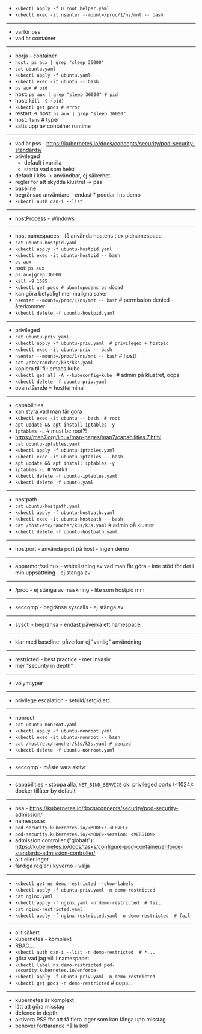 * `kubectl apply -f 0_root_helper.yaml`
* `kubectl exec -it nsenter --mount=/proc/1/ns/mnt -- bash`

---

* varför pss
* vad är container

---

* börja - container
* `host: ps aux | grep "sleep 36000"`
* `cat ubuntu.yaml`
* `kubectl apply -f ubuntu.yaml`
* `kubectl exec -it ubuntu -- bash`
* `ps aux # pid`
* host: `ps aux | grep "sleep 36000" # pid`
* host: `kill -9 (pid)`
* `kubectl get pods # error`
* restart -> host: `ps aux | grep "sleep 36000"`
* host: `lsns` # typer
* sätts upp av container runtime

---

* vad är pss - https://kubernetes.io/docs/concepts/security/pod-security-standards/
* privileged 
  - default i vanilla 
  - starta vad som helst
* default i k8s -> användbar, ej säkerhet
* regler för att skydda klustret -> pss
* baseline
* begränsad användare - endast * poddar i ns demo
* `kubectl auth can-i --list`

---

* hostProcess - Windows

---

* host namespaces - få använda hostens t ex pidnamespace
* `cat ubuntu-hostpid.yaml`
* `kubectl apply -f ubuntu-hostpid.yaml`
* `kubectl exec -it ubuntu-hostpid -- bash`
* `ps aux`
* root: `ps aux`
* `ps aux|grep 36000`
* `kill -9 1695`
* `kubectl get pods # ubuntupodens ps dödad`
* kan göra betydligt mer maligna saker
* `nsenter --mount=/proc/1/ns/mnt -- bash`  # permission denied - återkommer
* `kubectl delete -f ubuntu-hostpid.yaml`

---

* privileged
* `cat ubuntu-priv.yaml`
* `kubectl apply -f ubuntu-priv.yaml  # privileged + hostpid`
* `kubectl exec -it ubuntu-priv -- bash`
* `nsenter --mount=/proc/1/ns/mnt -- bash`  # host!
* `cat /etc/rancher/k3s/k3s.yaml`
* kopiera till fil: emacs kube ...
* `kubectl get all -A --kubeconfig=kube ` # admin på klustret, oops
* `kubectl delete -f ubuntu-priv.yaml`
* ovanstående = hostterminal

---

* capabilities
* kan styra vad man får göra
* `kubectl exec -it ubuntu -- bash  # root`
* `apt update && apt install iptables -y`
* `iptables -L`  # must be root?!
* https://man7.org/linux/man-pages/man7/capabilities.7.html
* `cat ubuntu-iptables.yaml`
* `kubectl apply -f ubuntu-iptables.yaml`
* `kubectl exec -it ubuntu-iptables -- bash`
* `apt update && apt install iptables -y`
* `iptables -L `# works
* `kubectl delete -f ubuntu-iptables.yaml`
* `kubectl delete -f ubuntu.yaml`

---

* hostpath
* `cat ubuntu-hostpath.yaml`
* `kubectl apply -f ubuntu-hostpath.yaml`
* `kubectl exec -it ubuntu-hostpath -- bash`
* `cat /host/etc/rancher/k3s/k3s.yaml`  # admin på kluster
* `kubectl delete -f ubuntu-hostpath.yaml`

---

* hostport - använda port på host - ingen demo

---

* apparmor/selinux - whitelistning av vad man får göra - inte stöd för det i min uppsättning - ej stänga av

---

* /proc - ej stänga av maskning - lite som hostpid mm

---

* seccomp - begränsa syscalls - ej stänga av

---

* sysctl - begränsa - endast påverka ett namespace

---

* klar med baseline: påverkar ej "vanlig" användning

---

* restricted - best practice - mer invasiv
* mer "security in depth"

---

* volymtyper

---

* privilege escalation - setuid/setgid etc

---

* nonroot
* `cat ubuntu-nonroot.yaml`
* `kubectl apply -f ubuntu-nonroot.yaml`
* `kubectl exec -it ubuntu-nonroot -- bash`
* `cat /host/etc/rancher/k3s/k3s.yaml # denied`
* `kubectl delete -f ubuntu-nonroot.yaml`

---

* seccomp - måste vara aktivt

---

* capabilities - stoppa alla, `NET_BIND_SERVICE` ok: privileged ports (<1024): docker tillåter by default

---

* psa - https://kubernetes.io/docs/concepts/security/pod-security-admission/
* namespace:
* `pod-security.kubernetes.io/<MODE>: <LEVEL>`
* `pod-security.kubernetes.io/<MODE>-version: <VERSION>`
* admission controller ("globalt"): https://kubernetes.io/docs/tasks/configure-pod-container/enforce-standards-admission-controller/
* allt eller inget
* färdiga regler i kyverno - välja

---

* `kubectl get ns demo-restricted --show-labels`
* `kubectl apply -f ubuntu-priv.yaml -n demo-restricted`
* `cat nginx.yaml`
* `kubectl apply -f nginx.yaml -n demo-restricted  # fail`
* `cat nginx-restricted.yaml`
* `kubectl apply -f nginx-restricted.yaml -n demo-restricted  # fail`

---

* allt säkert
* kubernetes - komplext
* RBAC...
* `kubectl auth can-i --list -n demo-restricted  # *...`
* göra vad jag vill i namespacet
* `kubectl label ns demo-restricted pod-security.kubernetes.io/enforce-`
* `kubectl apply -f ubuntu-priv.yaml -n demo-restricted`
* `kubectl get pods -n demo-restricted`  # oops...

---

* kubernetes är komplext
* lätt att göra misstag
* defence in depth
* aktivera PSS för att få flera lager som kan fånga upp misstag
* behöver fortfarande hålla koll
